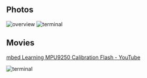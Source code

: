 ## Photos
![overview](https://github.com/shirokunet/mbedLearning/raw/master/images/IMG_20181019_234421.jpg)
![terminal](https://github.com/shirokunet/mbedLearning/raw/master/images/MPU9250_CalibrationFlash_Terminal.jpg)

## Movies
[mbed Learning MPU9250 Calibration Flash - YouTube](https://www.youtube.com/watch?v=Sahylx1r0QQ)

![terminal](https://github.com/shirokunet/mbedLearning/raw/master/images/MPU9250_CalibrationFlash_Terminal.gif)
